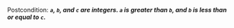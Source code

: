Postcondition: ***`a`, `b`, and `c` are integers. `a` is greater than `b`, and `b` is less than or equal to `c`.***